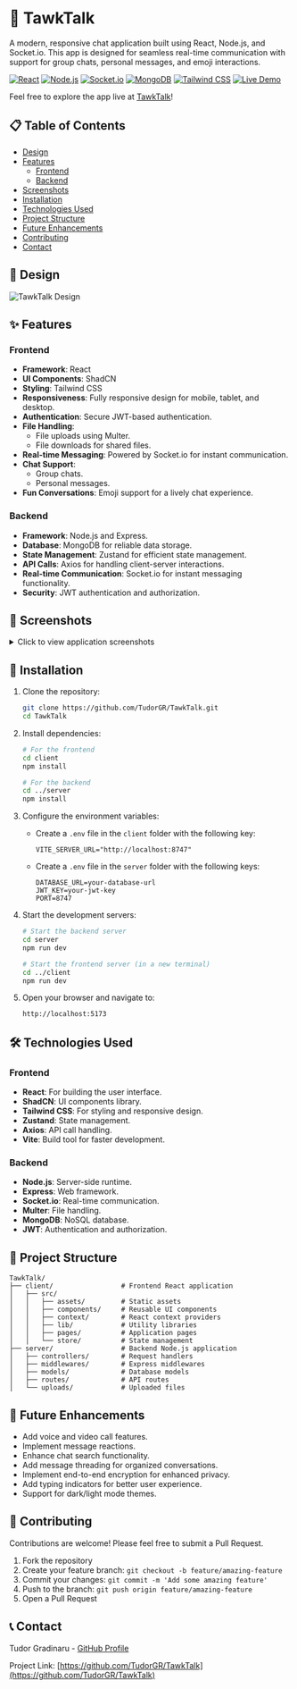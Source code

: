 # 💬 TawkTalk

A modern, responsive chat application built using React, Node.js, and Socket.io. This app is designed for seamless real-time communication with support for group chats, personal messages, and emoji interactions.

[![React](https://img.shields.io/badge/React-20232A?style=for-the-badge&logo=react&logoColor=61DAFB)](https://reactjs.org/)
[![Node.js](https://img.shields.io/badge/Node.js-339933?style=for-the-badge&logo=nodedotjs&logoColor=white)](https://nodejs.org/)
[![Socket.io](https://img.shields.io/badge/Socket.io-010101?style=for-the-badge&logo=socket.io&logoColor=white)](https://socket.io/)
[![MongoDB](https://img.shields.io/badge/MongoDB-4EA94B?style=for-the-badge&logo=mongodb&logoColor=white)](https://www.mongodb.com/)
[![Tailwind CSS](https://img.shields.io/badge/Tailwind_CSS-38B2AC?style=for-the-badge&logo=tailwind-css&logoColor=white)](https://tailwindcss.com/)
[![Live Demo](https://img.shields.io/badge/Live-Demo-brightgreen?style=for-the-badge)](https://tawktalk.onrender.com/)

Feel free to explore the app live at [TawkTalk](https://tawktalk.onrender.com/)!

## 📋 Table of Contents

- [Design](#design)
- [Features](#features)
  - [Frontend](#frontend)
  - [Backend](#backend)
- [Screenshots](#screenshots)
- [Installation](#installation)
- [Technologies Used](#technologies-used)
- [Project Structure](#project-structure)
- [Future Enhancements](#future-enhancements)
- [Contributing](#contributing)
- [Contact](#contact)

## 🎨 Design

![TawkTalk Design](https://github.com/user-attachments/assets/7a5d14e8-a66e-4976-9567-ac36c346491e)

## ✨ Features

### Frontend

- **Framework**: React
- **UI Components**: ShadCN
- **Styling**: Tailwind CSS
- **Responsiveness**: Fully responsive design for mobile, tablet, and desktop.
- **Authentication**: Secure JWT-based authentication.
- **File Handling**:
  - File uploads using Multer.
  - File downloads for shared files.
- **Real-time Messaging**: Powered by Socket.io for instant communication.
- **Chat Support**:
  - Group chats.
  - Personal messages.
- **Fun Conversations**: Emoji support for a lively chat experience.

### Backend

- **Framework**: Node.js and Express.
- **Database**: MongoDB for reliable data storage.
- **State Management**: Zustand for efficient state management.
- **API Calls**: Axios for handling client-server interactions.
- **Real-time Communication**: Socket.io for instant messaging functionality.
- **Security**: JWT authentication and authorization.

## 📸 Screenshots

<details>
<summary>Click to view application screenshots</summary>

<!-- Add your screenshots here -->

_Coming soon_

</details>

## 🚀 Installation

1. Clone the repository:

   ```bash
   git clone https://github.com/TudorGR/TawkTalk.git
   cd TawkTalk
   ```

2. Install dependencies:

   ```bash
   # For the frontend
   cd client
   npm install

   # For the backend
   cd ../server
   npm install
   ```

3. Configure the environment variables:

   - Create a `.env` file in the `client` folder with the following key:
     ```env
     VITE_SERVER_URL="http://localhost:8747"
     ```
   - Create a `.env` file in the `server` folder with the following keys:
     ```env
     DATABASE_URL=your-database-url
     JWT_KEY=your-jwt-key
     PORT=8747
     ```

4. Start the development servers:

   ```bash
   # Start the backend server
   cd server
   npm run dev

   # Start the frontend server (in a new terminal)
   cd ../client
   npm run dev
   ```

5. Open your browser and navigate to:
   ```
   http://localhost:5173
   ```

## 🛠️ Technologies Used

### Frontend

- **React**: For building the user interface.
- **ShadCN**: UI components library.
- **Tailwind CSS**: For styling and responsive design.
- **Zustand**: State management.
- **Axios**: API call handling.
- **Vite**: Build tool for faster development.

### Backend

- **Node.js**: Server-side runtime.
- **Express**: Web framework.
- **Socket.io**: Real-time communication.
- **Multer**: File handling.
- **MongoDB**: NoSQL database.
- **JWT**: Authentication and authorization.

## 📂 Project Structure

```
TawkTalk/
├── client/                 # Frontend React application
│   ├── src/
│   │   ├── assets/         # Static assets
│   │   ├── components/     # Reusable UI components
│   │   ├── context/        # React context providers
│   │   ├── lib/            # Utility libraries
│   │   ├── pages/          # Application pages
│   │   └── store/          # State management
├── server/                 # Backend Node.js application
│   ├── controllers/        # Request handlers
│   ├── middlewares/        # Express middlewares
│   ├── models/             # Database models
│   ├── routes/             # API routes
│   └── uploads/            # Uploaded files
```

## 🚀 Future Enhancements

- Add voice and video call features.
- Implement message reactions.
- Enhance chat search functionality.
- Add message threading for organized conversations.
- Implement end-to-end encryption for enhanced privacy.
- Add typing indicators for better user experience.
- Support for dark/light mode themes.

## 👥 Contributing

Contributions are welcome! Please feel free to submit a Pull Request.

1. Fork the repository
2. Create your feature branch: `git checkout -b feature/amazing-feature`
3. Commit your changes: `git commit -m 'Add some amazing feature'`
4. Push to the branch: `git push origin feature/amazing-feature`
5. Open a Pull Request

## 📞 Contact

Tudor Gradinaru - [GitHub Profile](https://github.com/TudorGR)

Project Link: [https://github.com/TudorGR/TawkTalk](https://github.com/TudorGR/TawkTalk)
